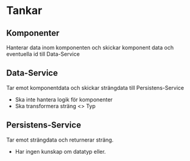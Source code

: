 # Tankar

## Komponenter
Hanterar data inom komponenten och skickar komponent data och eventuella id till Data-Service


## Data-Service
Tar emot komponentdata och skickar strängdata till Persistens-Service
- Ska inte hantera logik för komponenter
- Ska transformera sträng <> Typ


## Persistens-Service
Tar emot strängdata och returnerar sträng.
- Har ingen kunskap om datatyp eller. 